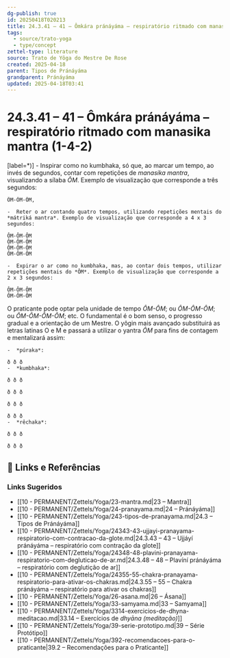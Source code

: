 ```yaml
---
dg-publish: true
id: 20250418T020213
title: 24.3.41 – 41 – Ômkára pránáyáma – respiratório ritmado com manasika mantra (1-4-2)
tags:
  - source/trato-yoga
  - type/concept
zettel-type: literature
source: Trato de Yôga do Mestre De Rose
created: 2025-04-18
parent: Tipos de Pránáyáma
grandparent: Pránáyáma
updated: 2025-04-18T03:41
---
```


# 24.3.41 – 41 – Ômkára pránáyáma – respiratório ritmado com manasika mantra (1-4-2)

[label=*)]
    -  Inspirar como no kumbhaka, só que, ao marcar um tempo, ao invés de segundos, contar com repetições de *manasika mantra*, visualizando a sílaba *ÔM*. Exemplo de visualização que corresponde a três segundos:
    
    ÔM-ÔM-ÔM,
    
    -  Reter o ar contando quatro tempos, utilizando repetições mentais do *mátriká mantra*. Exemplo de visualização que corresponde a 4 x 3 segundos:
    
    ÔM-ÔM-ÔM
    ÔM-ÔM-ÔM
    ÔM-ÔM-ÔM
    ÔM-ÔM-ÔM
    
    -  Expirar o ar como no kumbhaka, mas, ao contar dois tempos, utilizar repetições mentais do *ÔM*. Exemplo de visualização que corresponde a 2 x 3 segundos:
    
    ÔM-ÔM-ÔM
    ÔM-ÔM-ÔM
    

O praticante pode optar pela unidade de tempo *ÔM-ÔM*; ou *ÔM-ÔM-ÔM*; ou *ÔM-ÔM-ÔM-ÔM*; etc. O fundamental é o bom senso, o progresso gradual e a orientação de um Mestre. O yôgin mais avançado substituirá as letras latinas O e M e passará a utilizar o yantra *ÔM* para fins de contagem e mentalizará assim:

    -  *púraka*: 

    ð ð ð
    -  *kumbhaka*: 

    ð ð ð 

    ð ð ð 

    ð ð ð 

    ð ð ð
    -  *rêchaka*: 

    ð ð ð 

    ð ð ð

## 🔗 Links e Referências











### Links Sugeridos

- [[10 - PERMANENT/Zettels/Yoga/23-mantra.md\|23 – Mantra]]
- [[10 - PERMANENT/Zettels/Yoga/24-pranayama.md\|24 – Pránáyáma]]
- [[10 - PERMANENT/Zettels/Yoga/243-tipos-de-pranayama.md\|24.3 – Tipos de Pránáyáma]]
- [[10 - PERMANENT/Zettels/Yoga/24343-43-ujjayi-pranayama-respiratorio-com-contracao-da-glote.md\|24.3.43 – 43 – Ujjáyí pránáyáma – respiratório com contração da glote]]
- [[10 - PERMANENT/Zettels/Yoga/24348-48-plavini-pranayama-respiratorio-com-degluticao-de-ar.md\|24.3.48 – 48 – Plavíní pránáyáma – respiratório com deglutição de ar]]
- [[10 - PERMANENT/Zettels/Yoga/24355-55-chakra-pranayama-respiratorio-para-ativar-os-chakras.md\|24.3.55 – 55 – Chakra pránáyáma – respiratório para ativar os chakras]]
- [[10 - PERMANENT/Zettels/Yoga/26-asana.md\|26 – Ásana]]
- [[10 - PERMANENT/Zettels/Yoga/33-samyama.md\|33 – Samyama]]
- [[10 - PERMANENT/Zettels/Yoga/3314-exercicios-de-dhyna-meditacao.md\|33.14 – Exercícios de *dhyāna (meditação)*]]
- [[10 - PERMANENT/Zettels/Yoga/39-serie-prototipo.md\|39 – Série Protótipo]]
- [[10 - PERMANENT/Zettels/Yoga/392-recomendacoes-para-o-praticante\|39.2 – Recomendações para o Praticante]]